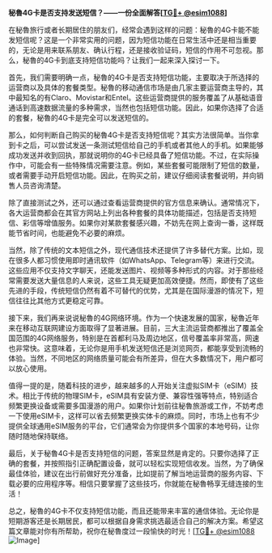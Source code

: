 **秘魯4G卡是否支持发送短信？——一份全面解答[[TG💪+ @esim1088](https://t.me/s/esim1088)]**

在秘魯旅行或者长期居住的朋友们，经常会遇到这样的问题：秘魯的4G卡能不能发短信呢？这是一个非常实用的问题，因为短信功能在日常生活中还是相当重要的，无论是用来联系朋友、确认行程，还是接收验证码，短信的作用不可忽视。那么，秘魯的4G卡到底支持短信功能吗？让我们一起来深入探讨一下。

首先，我们需要明确一点，秘魯的4G卡是否支持短信功能，主要取决于所选择的运营商以及具体的套餐类型。秘魯的移动通信市场是由几家主要运营商主导的，其中最知名的有Claro、Movistar和Entel。这些运营商提供的服务覆盖了从基础语音通话到高速数据流量的多种需求，当然也包括短信功能。因此，如果你选择了合适的套餐，秘魯的4G卡是完全可以发送短信的。

那么，如何判断自己购买的秘魯4G卡是否支持短信呢？其实方法很简单。当你拿到卡之后，可以尝试发送一条测试短信给自己的手机或者其他人的手机。如果能够成功发送并收到回执，那就说明你的4G卡已经具备了短信功能。不过，在实际操作中，可能会有一些特殊情况需要注意。例如，某些套餐可能限制了短信的数量，或者需要手动开启短信功能。因此，在购买之前，建议仔细阅读套餐说明，并向销售人员咨询清楚。

除了直接测试之外，还可以通过查看运营商提供的官方信息来确认。通常情况下，各大运营商都会在其官方网站上列出各种套餐的具体功能描述，包括是否支持短信、彩信等增值服务。如果你对某款套餐感兴趣，不妨先在网上查询一番，这样既能节省时间，也能避免不必要的麻烦。

当然，除了传统的文本短信之外，现代通信技术还提供了许多替代方案。比如，现在很多人都习惯使用即时通讯软件（如WhatsApp、Telegram等）来进行交流。这些应用不仅支持文字聊天，还能发送图片、视频等多种形式的内容。对于那些经常需要发送大量信息的人来说，这些工具无疑更加高效便捷。然而，即使有了这些先进的手段，传统短信仍然有着不可替代的优势，尤其是在国际漫游的情况下，短信往往比其他方式更稳定可靠。

接下来，我们再来说说秘魯的4G网络环境。作为一个快速发展的国家，秘魯近年来在移动互联网建设方面取得了显著进展。目前，三大主流运营商都推出了覆盖全国范围的4G网络服务，特别是在首都利马及周边地区，信号覆盖率非常高，网速也非常快。这意味着，无论你是用手机发送短信还是浏览网页，都能享受到流畅的体验。当然，不同地区的网络质量可能会有所差异，但在大多数情况下，用户都可以放心使用。

值得一提的是，随着科技的进步，越来越多的人开始关注虚拟SIM卡（eSIM）技术。相比于传统的物理SIM卡，eSIM具有安装方便、兼容性强等特点，特别适合频繁更换设备或需要多国漫游的用户。如果你计划前往秘魯旅游或工作，不妨考虑一下使用eSIM卡，这样可以省去频繁更换实体卡的麻烦。同时，市场上也有不少提供全球通用eSIM服务的平台，它们通常会为你提供多个国家的本地号码，让你随时随地保持联络。

最后，关于秘魯4G卡是否支持短信的问题，答案显然是肯定的。只要你选择了正确的套餐，并按照指引正确配置设备，就可以轻松实现短信收发。当然，为了确保最佳体验，建议在出行前做好充分准备，比如提前了解当地运营商的服务内容、下载必要的应用程序等。相信只要掌握了这些技巧，你就能在秘魯畅享无缝连接的生活！

总之，秘魯的4G卡不仅支持短信功能，而且还能带来丰富的通信体验。无论你是短期游客还是长期居民，都可以根据自身需求挑选最适合自己的解决方案。希望这篇文章能对你有所帮助，祝你在秘魯度过一段愉快的时光！[[TG💪+ @esim1088](https://t.me/s/esim1088) ![Image](https://i.postimg.cc/4NQfJmqS/Snipaste-2025-05-13-00-14-12.png)]